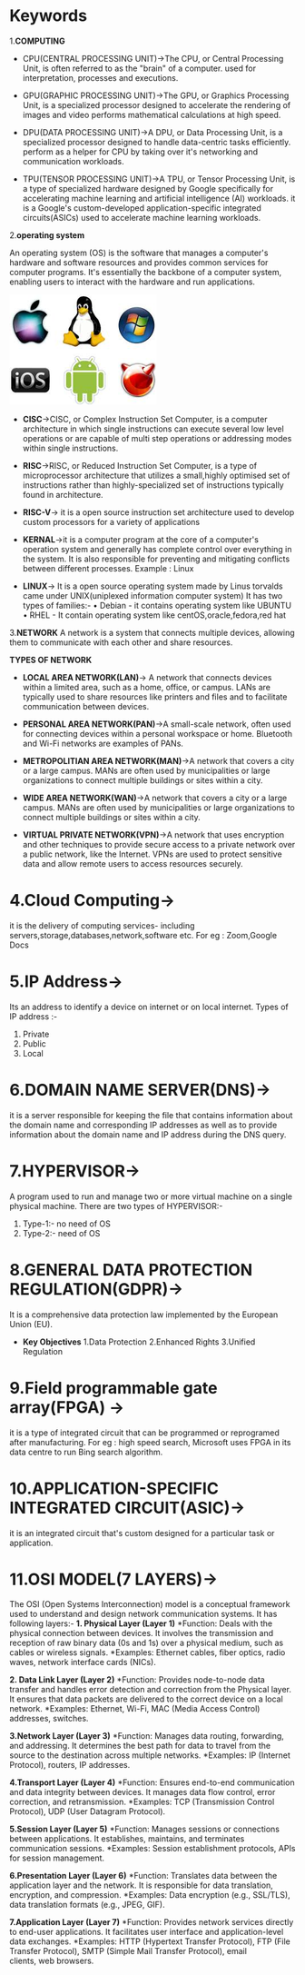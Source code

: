 # Keywords

1.**COMPUTING**
* CPU(CENTRAL PROCESSING UNIT)->The CPU, or Central Processing Unit, is often referred to as the "brain" of a computer. used for interpretation, processes and executions.

* GPU(GRAPHIC PROCESSING UNIT)->The GPU, or Graphics Processing Unit, is a specialized processor designed to accelerate the rendering of images and video  performs mathematical calculations at high speed.
  
* DPU(DATA PROCESSING UNIT)->A DPU, or Data Processing Unit, is a specialized processor designed to handle data-centric tasks efficiently.  perform as a helper for CPU by taking over it's networking and communication workloads.

* TPU(TENSOR PROCESSING UNIT)->A TPU, or Tensor Processing Unit, is a type of specialized hardware designed by Google specifically for accelerating machine learning and artificial intelligence (AI) workloads.  it is a Google's custom-developed application-specific integrated circuits(ASICs) used to accelerate machine learning workloads.

2.**operating system**

An operating system (OS) is the software that manages a computer's hardware and software resources and provides common services for computer programs.
It's essentially the backbone of a computer system, enabling users to interact with the hardware and run applications.

![image alt](https://github.com/shub1504/Keywords/blob/54baf75a6351d4282daaa21013b2efa2bc4eb9b6/os.jpeg)

* **CISC**->CISC, or Complex Instruction Set Computer, is a computer architecture in which single instructions can execute several low level operations or are capable of multi step operations or addressing modes within single instructions. 

* **RISC**->RISC, or Reduced Instruction Set Computer, is a type of microprocessor architecture that utilizes a small,highly optimised set of instructions rather than highly-specialized set of instructions typically found in architecture.

* **RISC-V**->  it is a open source instruction set architecture used to develop custom processors for a variety of applications 

* **KERNAL**->it is a computer program at the core of a computer's operation system and generally has complete control over everything in the system.
It is also responsible for preventing and mitigating conflicts between different processes. 
Example : Linux 

* **LINUX**-> It is a open source operating system made by Linus torvalds came under UNIX(uniplexed information computer system) 
It has two types of families:-
• Debian - it contains operating system like UBUNTU
• RHEL - It contain operating system like centOS,oracle,fedora,red hat 

3.**NETWORK**
A network is a system that connects multiple devices, allowing them to communicate with each other and share resources.

**TYPES OF NETWORK**
* **LOCAL AREA NETWORK(LAN)**-> A network that connects devices within a limited area, such as a home, office, or campus. LANs are typically used to share resources like printers and files and to facilitate communication between devices.

*  **PERSONAL AREA NETWORK(PAN)**->A small-scale network, often used for connecting devices within a personal workspace or home. Bluetooth and Wi-Fi networks are examples of PANs.

*   **METROPOLITIAN AREA NETWORK(MAN)**->A network that covers a city or a large campus. MANs are often used by municipalities or large organizations to connect multiple buildings or sites within a city.

*   **WIDE AREA NETWORK(WAN)**->A network that covers a city or a large campus. MANs are often used by municipalities or large organizations to connect multiple buildings or sites within a city.

*   **VIRTUAL PRIVATE NETWORK(VPN)**->A network that uses encryption and other techniques to provide secure access to a private network over a public network, like the Internet. VPNs are used to protect sensitive data and allow remote users to access resources securely.

# 4.Cloud Computing->
it is the delivery of computing services- including servers,storage,databases,network,software etc. For eg : Zoom,Google Docs

# 5.IP Address->
Its an address to identify a device on internet or on local internet.
Types of IP address :- 
1. Private 
2. Public 
3. Local

# 6.DOMAIN NAME SERVER(DNS)->
 it is a server responsible for keeping the file that contains information about the domain name and corresponding IP addresses as well as to provide information about the domain name and IP address during the DNS query.

# 7.HYPERVISOR->
 A program used to run and manage two or more virtual machine on a single physical machine. 
There are two types of HYPERVISOR:- 
1. Type-1:- no need of OS 
2. Type-2:- need of OS 

# 8.GENERAL DATA PROTECTION REGULATION(GDPR)->
It is a comprehensive data protection law implemented by the European Union (EU).
 * **Key Objectives**
   1.Data Protection
   2.Enhanced Rights
   3.Unified Regulation

# 9.Field programmable gate array(FPGA) ->
 it is a type of integrated circuit that can be programmed or reprogramed after manufacturing. For eg : high speed search, Microsoft uses FPGA in its data centre to run Bing search algorithm. 

# 10.APPLICATION-SPECIFIC INTEGRATED CIRCUIT(ASIC)->
 it is an integrated circuit that's custom designed for a particular task or application. 

# 11.OSI MODEL(7 LAYERS)->
The OSI (Open Systems Interconnection) model is a conceptual framework used to understand and design network communication systems. It has following layers:-
**1. Physical Layer (Layer 1)**
     *Function: Deals with the physical connection between devices. It involves the transmission and reception of raw binary data (0s and 1s) over a physical medium, such as cables or wireless signals.
     *Examples: Ethernet cables, fiber optics, radio waves, network interface cards (NICs).

**2. Data Link Layer (Layer 2)**
     *Function: Provides node-to-node data transfer and handles error detection and correction from the Physical layer. It ensures that data packets are delivered to the correct device on a local network.
     *Examples: Ethernet, Wi-Fi, MAC (Media Access Control) addresses, switches.

**3.Network Layer (Layer 3)**
     *Function: Manages data routing, forwarding, and addressing. It determines the best path for data to travel from the source to the destination across multiple networks.
     *Examples: IP (Internet Protocol), routers, IP addresses.

**4.Transport Layer (Layer 4)**
     *Function: Ensures end-to-end communication and data integrity between devices. It manages data flow control, error correction, and retransmission.
     *Examples: TCP (Transmission Control Protocol), UDP (User Datagram Protocol).

**5.Session Layer (Layer 5)**
     *Function: Manages sessions or connections between applications. It establishes, maintains, and terminates communication sessions.
     *Examples: Session establishment protocols, APIs for session management.

**6.Presentation Layer (Layer 6)**
     *Function: Translates data between the application layer and the network. It is responsible for data translation, encryption, and compression.
     *Examples: Data encryption (e.g., SSL/TLS), data translation formats (e.g., JPEG, GIF).

**7.Application Layer (Layer 7)**
     *Function: Provides network services directly to end-user applications. It facilitates user interface and application-level data exchanges.
     *Examples: HTTP (Hypertext Transfer Protocol), FTP (File Transfer Protocol), SMTP (Simple Mail Transfer Protocol), email clients, web browsers.
